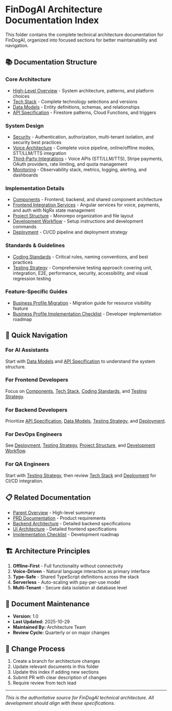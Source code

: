 # FinDogAI Architecture Documentation Index

This folder contains the complete technical architecture documentation for FinDogAI, organized into focused sections for better maintainability and navigation.

## 📚 Documentation Structure

### Core Architecture
- [High-Level Overview](./high-level-overview.md) - System architecture, patterns, and platform choices
- [Tech Stack](./tech-stack.md) - Complete technology selections and versions
- [Data Models](./data-models.md) - Entity definitions, schemas, and relationships
- [API Specification](./api-specification.md) - Firestore patterns, Cloud Functions, and triggers

### System Design
- [Security](./security.md) - Authentication, authorization, multi-tenant isolation, and security best practices
- [Voice Architecture](./voice-architecture.md) - Complete voice pipeline, online/offline modes, STT/LLM/TTS integration
- [Third-Party Integrations](./third-party-integrations.md) - Voice APIs (STT/LLM/TTS), Stripe payments, OAuth providers, rate limiting, and quota management
- [Monitoring](./monitoring.md) - Observability stack, metrics, logging, alerting, and dashboards

### Implementation Details
- [Components](./components.md) - Frontend, backend, and shared component architecture
- [Frontend Integration Services](./frontend-integration-services.md) - Angular services for voice, payments, and auth with NgRx state management
- [Project Structure](./project-structure.md) - Monorepo organization and file layout
- [Development Workflow](./development-workflow.md) - Setup instructions and development commands
- [Deployment](./deployment.md) - CI/CD pipeline and deployment strategy

### Standards & Guidelines
- [Coding Standards](./coding-standards.md) - Critical rules, naming conventions, and best practices
- [Testing Strategy](./testing-strategy.md) - Comprehensive testing approach covering unit, integration, E2E, performance, security, accessibility, and visual regression testing

### Feature-Specific Guides
- [Business Profile Migration](./business-profile-migration.md) - Migration guide for resource visibility feature
- [Business Profile Implementation Checklist](./business-profile-implementation-checklist.md) - Developer implementation roadmap

## 🎯 Quick Navigation

### For AI Assistants
Start with [Data Models](./data-models.md) and [API Specification](./api-specification.md) to understand the system structure.

### For Frontend Developers
Focus on [Components](./components.md), [Tech Stack](./tech-stack.md), [Coding Standards](./coding-standards.md), and [Testing Strategy](./testing-strategy.md).

### For Backend Developers
Prioritize [API Specification](./api-specification.md), [Data Models](./data-models.md), [Testing Strategy](./testing-strategy.md), and [Deployment](./deployment.md).

### For DevOps Engineers
See [Deployment](./deployment.md), [Testing Strategy](./testing-strategy.md), [Project Structure](./project-structure.md), and [Development Workflow](./development-workflow.md).

### For QA Engineers
Start with [Testing Strategy](./testing-strategy.md), then review [Tech Stack](./tech-stack.md) and [Deployment](./deployment.md) for CI/CD integration.

## 📋 Related Documentation

- [Parent Overview](../architecture.md) - High-level summary
- [PRD Documentation](../prd/) - Product requirements
- [Backend Architecture](../backend-architecture/) - Detailed backend specifications
- [UI Architecture](../ui-architecture/) - Detailed frontend specifications
- [Implementation Checklist](../implementation-checklist.md) - Development roadmap

## 🏗️ Architecture Principles

1. **Offline-First** - Full functionality without connectivity
2. **Voice-Driven** - Natural language interaction as primary interface
3. **Type-Safe** - Shared TypeScript definitions across the stack
4. **Serverless** - Auto-scaling with pay-per-use model
5. **Multi-Tenant** - Secure data isolation at database level

## 📝 Document Maintenance

- **Version:** 1.0
- **Last Updated:** 2025-10-29
- **Maintained By:** Architecture Team
- **Review Cycle:** Quarterly or on major changes

## 🔄 Change Process

1. Create a branch for architecture changes
2. Update relevant documents in this folder
3. Update this index if adding new sections
4. Submit PR with clear description of changes
5. Require review from tech lead

---

*This is the authoritative source for FinDogAI technical architecture. All development should align with these specifications.*